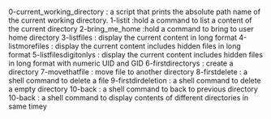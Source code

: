  0-current_working_directory : a script that prints the absolute path name of the current working directory.
1-listit :hold a command to list a content of the current directory
2-bring_me_home :hold a command to bring to user home directory
3-listfiles : display the current content in long format
4-listmorefiles : display the current content includes hidden files in long format
5-listfilesdigitonlys : display the current content includes hidden files in long format with numeric UID and GID
6-firstdirectorys : create a directory
7-movethatfile : move file to another directory
8-firstdelete : a shell command to delete a file
9-firstdirdeletion : a shell command to delete a empty directory
10-back : a shell command to back to previous directory
10-back : a shell command to display contents of different directories in same timey
